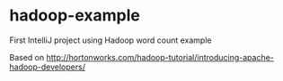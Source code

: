 # hadoop-example
First IntelliJ project using Hadoop word count example

Based on http://hortonworks.com/hadoop-tutorial/introducing-apache-hadoop-developers/
